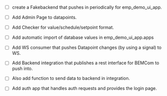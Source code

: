 * [ ] create a Fakebackend that pushes in periodically for emp_demo_ui_app.
* [ ] Add Admin Page to datapoints.
* [ ] Add Checker for value/schedule/setpoint format.
* [ ] Add automatic import of database values in emp_demo_ui_app.apps
* [ ] Add WS consumer that pushes Datapoint changes (by using a signal) to WS.
* [ ] Add Backend integration that publishes a rest interface for BEMCom to push into.
* [ ] Also add function to send data to backend in integration.
* [ ] Add auth app that handles auth requests and provides the login page.

